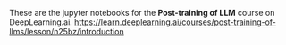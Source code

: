 These are the jupyter notebooks for the **Post-training of LLM** course on DeepLearning.ai.
https://learn.deeplearning.ai/courses/post-training-of-llms/lesson/n25bz/introduction
